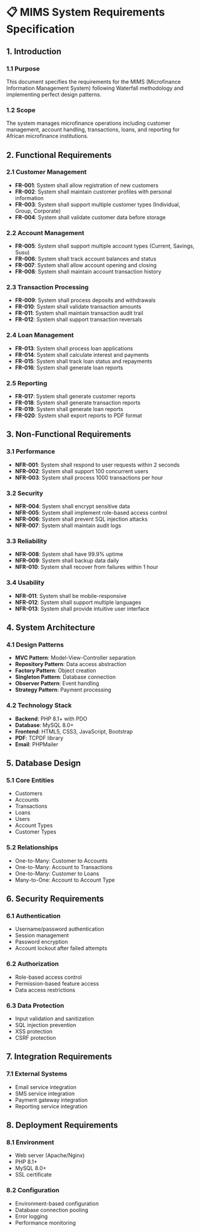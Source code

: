 # 📋 MIMS System Requirements Specification

## 1. Introduction

### 1.1 Purpose
This document specifies the requirements for the MIMS (Microfinance Information Management System) following Waterfall methodology and implementing perfect design patterns.

### 1.2 Scope
The system manages microfinance operations including customer management, account handling, transactions, loans, and reporting for African microfinance institutions.

## 2. Functional Requirements

### 2.1 Customer Management
- **FR-001**: System shall allow registration of new customers
- **FR-002**: System shall maintain customer profiles with personal information
- **FR-003**: System shall support multiple customer types (Individual, Group, Corporate)
- **FR-004**: System shall validate customer data before storage

### 2.2 Account Management
- **FR-005**: System shall support multiple account types (Current, Savings, Susu)
- **FR-006**: System shall track account balances and status
- **FR-007**: System shall allow account opening and closing
- **FR-008**: System shall maintain account transaction history

### 2.3 Transaction Processing
- **FR-009**: System shall process deposits and withdrawals
- **FR-010**: System shall validate transaction amounts
- **FR-011**: System shall maintain transaction audit trail
- **FR-012**: System shall support transaction reversals

### 2.4 Loan Management
- **FR-013**: System shall process loan applications
- **FR-014**: System shall calculate interest and payments
- **FR-015**: System shall track loan status and repayments
- **FR-016**: System shall generate loan reports

### 2.5 Reporting
- **FR-017**: System shall generate customer reports
- **FR-018**: System shall generate transaction reports
- **FR-019**: System shall generate loan reports
- **FR-020**: System shall export reports to PDF format

## 3. Non-Functional Requirements

### 3.1 Performance
- **NFR-001**: System shall respond to user requests within 2 seconds
- **NFR-002**: System shall support 100 concurrent users
- **NFR-003**: System shall process 1000 transactions per hour

### 3.2 Security
- **NFR-004**: System shall encrypt sensitive data
- **NFR-005**: System shall implement role-based access control
- **NFR-006**: System shall prevent SQL injection attacks
- **NFR-007**: System shall maintain audit logs

### 3.3 Reliability
- **NFR-008**: System shall have 99.9% uptime
- **NFR-009**: System shall backup data daily
- **NFR-010**: System shall recover from failures within 1 hour

### 3.4 Usability
- **NFR-011**: System shall be mobile-responsive
- **NFR-012**: System shall support multiple languages
- **NFR-013**: System shall provide intuitive user interface

## 4. System Architecture

### 4.1 Design Patterns
- **MVC Pattern**: Model-View-Controller separation
- **Repository Pattern**: Data access abstraction
- **Factory Pattern**: Object creation
- **Singleton Pattern**: Database connection
- **Observer Pattern**: Event handling
- **Strategy Pattern**: Payment processing

### 4.2 Technology Stack
- **Backend**: PHP 8.1+ with PDO
- **Database**: MySQL 8.0+
- **Frontend**: HTML5, CSS3, JavaScript, Bootstrap
- **PDF**: TCPDF library
- **Email**: PHPMailer

## 5. Database Design

### 5.1 Core Entities
- Customers
- Accounts
- Transactions
- Loans
- Users
- Account Types
- Customer Types

### 5.2 Relationships
- One-to-Many: Customer to Accounts
- One-to-Many: Account to Transactions
- One-to-Many: Customer to Loans
- Many-to-One: Account to Account Type

## 6. Security Requirements

### 6.1 Authentication
- Username/password authentication
- Session management
- Password encryption
- Account lockout after failed attempts

### 6.2 Authorization
- Role-based access control
- Permission-based feature access
- Data access restrictions

### 6.3 Data Protection
- Input validation and sanitization
- SQL injection prevention
- XSS protection
- CSRF protection

## 7. Integration Requirements

### 7.1 External Systems
- Email service integration
- SMS service integration
- Payment gateway integration
- Reporting service integration

## 8. Deployment Requirements

### 8.1 Environment
- Web server (Apache/Nginx)
- PHP 8.1+
- MySQL 8.0+
- SSL certificate

### 8.2 Configuration
- Environment-based configuration
- Database connection pooling
- Error logging
- Performance monitoring
